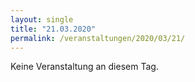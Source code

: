 ```yaml
---
layout: single
title: "21.03.2020"
permalink: /veranstaltungen/2020/03/21/
---
```


Keine Veranstaltung an diesem Tag.
